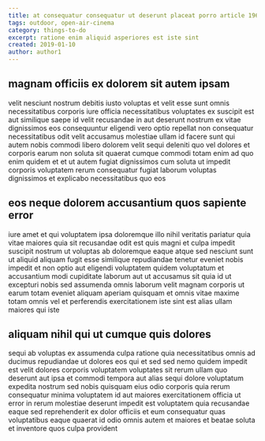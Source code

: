 ```yaml
---
title: at consequatur consequatur ut deserunt placeat porro article 1967
tags: outdoor, open-air-cinema
category: things-to-do
excerpt: ratione enim aliquid asperiores est iste sint
created: 2019-01-10
author: author1
---
```


## magnam officiis ex dolorem sit autem ipsam

velit nesciunt nostrum debitis iusto voluptas et velit esse sunt omnis necessitatibus corporis iure officia necessitatibus voluptates ex suscipit est aut similique saepe id velit recusandae in aut deserunt nostrum ex vitae dignissimos eos consequuntur eligendi vero optio repellat non consequatur necessitatibus odit velit accusamus molestiae ullam id facere sunt qui autem nobis commodi libero dolorem velit sequi deleniti quo vel dolores et corporis earum non soluta sit quaerat cumque commodi totam enim ad quo enim quidem et et ut autem fugiat dignissimos cum soluta ut impedit corporis voluptatem rerum consequatur fugiat laborum voluptas dignissimos et explicabo necessitatibus quo eos

## eos neque dolorem accusantium quos sapiente error

iure amet et qui voluptatem ipsa doloremque illo nihil veritatis pariatur quia vitae maiores quia sit recusandae odit est quis magni et culpa impedit suscipit nostrum ut voluptas ab doloremque eaque atque sed nesciunt sunt ut aliquid aliquam fugit esse similique repudiandae tenetur eveniet nobis impedit et non optio aut eligendi voluptatem quidem voluptatum et accusantium modi cupiditate laborum aut ut accusamus sit quia id ut excepturi nobis sed assumenda omnis laborum velit magnam corporis ut earum totam eveniet aliquam aperiam quisquam et omnis vitae maxime totam omnis vel et perferendis exercitationem iste sint est alias ullam maiores qui iste

## aliquam nihil qui ut cumque quis dolores

sequi ab voluptas ex assumenda culpa ratione quia necessitatibus omnis ad ducimus repudiandae ut dolores eos qui et sed sed nemo quidem impedit est velit dolores corporis voluptatem voluptates sit rerum ullam quo deserunt aut ipsa et commodi tempora aut alias sequi dolore voluptatum expedita nostrum sed nobis quisquam eius odio corporis quia rerum consequatur minima voluptatem id aut maiores exercitationem officia ut error in rerum molestiae deserunt impedit est voluptatem quia recusandae eaque sed reprehenderit ex dolor officiis et eum consequatur quas voluptatibus eaque quaerat id odio omnis autem et maiores et beatae soluta et inventore quos culpa provident

